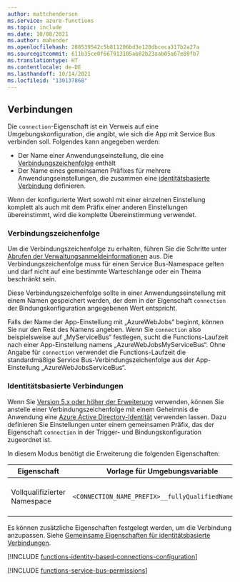 ```yaml
---
author: mattchenderson
ms.service: azure-functions
ms.topic: include
ms.date: 10/08/2021
ms.author: mahender
ms.openlocfilehash: 288539542c5b811206bd3e128dbceca317b2a27a
ms.sourcegitcommit: 611b35ce0f667913105ab82b23aab05a67e89fb7
ms.translationtype: HT
ms.contentlocale: de-DE
ms.lasthandoff: 10/14/2021
ms.locfileid: "130137868"
---
```

## <a name="connections"></a>Verbindungen

Die `connection`-Eigenschaft ist ein Verweis auf eine Umgebungskonfiguration, die angibt, wie sich die App mit Service Bus verbinden soll. Folgendes kann angegeben werden:

- Der Name einer Anwendungseinstellung, die eine [Verbindungszeichenfolge](#connection-string) enthält
- Der Name eines gemeinsamen Präfixes für mehrere Anwendungseinstellungen, die zusammen eine [identitätsbasierte Verbindung](#identity-based-connections) definieren.

Wenn der konfigurierte Wert sowohl mit einer einzelnen Einstellung komplett als auch mit dem Präfix einer anderen Einstellungen übereinstimmt, wird die komplette Übereinstimmung verwendet.

### <a name="connection-string"></a>Verbindungszeichenfolge

Um die Verbindungszeichenfolge zu erhalten, führen Sie die Schritte unter [Abrufen der Verwaltungsanmeldeinformationen](../articles/service-bus-messaging/service-bus-quickstart-portal.md#get-the-connection-string) aus. Die Verbindungszeichenfolge muss für einen Service Bus-Namespace gelten und darf nicht auf eine bestimmte Warteschlange oder ein Thema beschränkt sein.

Diese Verbindungszeichenfolge sollte in einer Anwendungseinstellung mit einem Namen gespeichert werden, der dem in der Eigenschaft `connection` der Bindungskonfiguration angegebenen Wert entspricht.

Falls der Name der App-Einstellung mit „AzureWebJobs“ beginnt, können Sie nur den Rest des Namens angeben. Wenn Sie `connection` also beispielsweise auf „MyServiceBus“ festlegen, sucht die Functions-Laufzeit nach einer App-Einstellung namens „AzureWebJobsMyServiceBus“. Ohne Angabe für `connection` verwendet die Functions-Laufzeit die standardmäßige Service Bus-Verbindungszeichenfolge aus der App-Einstellung „AzureWebJobsServiceBus“.

### <a name="identity-based-connections"></a>Identitätsbasierte Verbindungen

Wenn Sie [Version 5.x oder höher der Erweiterung](../articles/azure-functions/functions-bindings-service-bus.md#service-bus-extension-5x-and-higher) verwenden, können Sie anstelle einer Verbindungszeichenfolge mit einem Geheimnis die Anwendung eine [Azure Active Directory-Identität](../articles/active-directory/fundamentals/active-directory-whatis.md) verwenden lassen. Dazu definieren Sie Einstellungen unter einem gemeinsamen Präfix, das der Eigenschaft `connection` in der Trigger- und Bindungskonfiguration zugeordnet ist.

In diesem Modus benötigt die Erweiterung die folgenden Eigenschaften:

| Eigenschaft                  | Vorlage für Umgebungsvariable                       | BESCHREIBUNG                                | Beispielwert |
|---------------------------|-----------------------------------------------------|--------------------------------------------|---------|
| Vollqualifizierter Namespace | `<CONNECTION_NAME_PREFIX>__fullyQualifiedNamespace` | Der vollqualifizierte Service Bus-Namespace. | <service_bus_namespace>.servicebus.windows.net  |

Es können zusätzliche Eigenschaften festgelegt werden, um die Verbindung anzupassen. Siehe [Gemeinsame Eigenschaften für identitätsbasierte Verbindungen](../articles/azure-functions/functions-reference.md#common-properties-for-identity-based-connections).

[!INCLUDE [functions-identity-based-connections-configuration](./functions-identity-based-connections-configuration.md)]

[!INCLUDE [functions-service-bus-permissions](./functions-service-bus-permissions.md)]